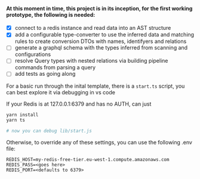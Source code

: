 #### At this moment in time, this project is in its inception, for the first working prototype, the following is needed:

- [x] connect to a redis instance and read data into an AST structure
- [x] add a configurable type-converter to use the inferred data and matching rules to create conversion DTOs with names, identifyers and relations
- [ ] generate a graphql schema with the types inferred from scanning and configurations
- [ ] resolve Query types with nested relations via building pipeline commands from parsing a query
- [ ] add tests as going along

For a basic run through the inital template, there is a `start.ts` script, you can best explore it via debugging in vs code

If your Redis is at 127.0.0.1:6379 and has no AUTH, can just

```sh
yarn install
yarn ts

# now you can debug lib/start.js
```

Otherwise, to override any of these settings, you can use the following .env file:

```
REDIS_HOST=my-redis-free-tier.eu-west-1.compute.amazonaws.com
REDIS_PASS=<goes here>
REDIS_PORT=<defaults to 6379>
```
